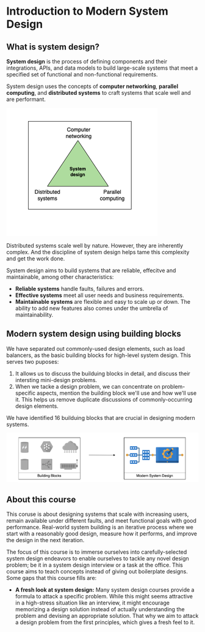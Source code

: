 # Introduction to Modern System Design

## What is system design?

**System design** is the process of defining components and their integrations, APIs, and data models to build large-scale systems that meet a specified set of functional and non-functional requirements.

System design uses the concepts of **computer networking**, **parallel computing**, and **distributed systems** to craft systems that scale well and are performant. 

![](2024-07-24-09-03-17.png)

Distributed systems scale well by nature. However, they are inherently complex. And the discipline of system design helps tame this complexity and get the work done.

System design aims to build systems that are reliable, effecitve and maintainable, among other characteristics:

- **Reliable systems** handle faults, failures and errors.
- **Effective systems** meet all user needs and business requirements.
- **Maintainable systems** are flexible and easy to scale up or down. The ability to add new features also comes under the umbrella of maintainability.

## Modern system design using building blocks

We have separated out commonly-used design elements, such as load balancers, as the basic building blocks for high-level system design. This serves two puposes:

1. It allows us to discuss the builduing blocks in detail, and discuss their intersting mini-design problems.
2. When we tacke a design problem, we can concentrate on problem-specific aspects, mention the building block we'll use and how we'll use it. This helps us remove duplicate discussions of commonly-occurring design elements.

We have identified 16 builduing blocks that are crucial in designing modern systems.

![](2024-07-24-09-03-02.png)

## About this course

This coruse is about designing systems that scale with increasing users, remain available under different faults, and meet functional goals with good performance. Real-world system building is an iterative process where we start with a reasonably good design, measure how it performs, and improve the design in the next iteration.

The focus of this course is to immerse ourselves into carefully-selected system design endeavors to enable ourselves to tackle any novel design problem; be it in a system design interview or a task at the office. This course aims to teach concepts instead of giving out boilerplate designs. Some gaps that this course fills are:

- **A fresh look at system design:** Many system design courses provide a formula to attack a specific problem. While this might seems attractive in a high-stress situation like an interview, it might encourage memorizing a design solution instead of actually understanding the problem and devising an appropriate solution. That why we aim to attack a design problem from the first principles, which gives a fresh feel to it.